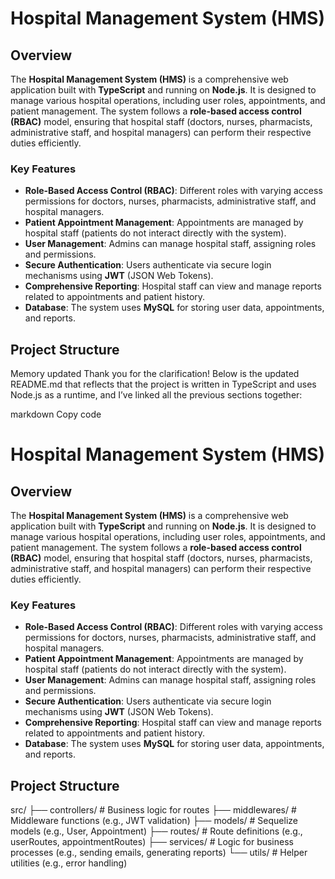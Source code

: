 # Hospital Management System (HMS)

## Overview
The **Hospital Management System (HMS)** is a comprehensive web application built with **TypeScript** and running on **Node.js**. It is designed to manage various hospital operations, including user roles, appointments, and patient management. The system follows a **role-based access control (RBAC)** model, ensuring that hospital staff (doctors, nurses, pharmacists, administrative staff, and hospital managers) can perform their respective duties efficiently.

### Key Features
- **Role-Based Access Control (RBAC)**: Different roles with varying access permissions for doctors, nurses, pharmacists, administrative staff, and hospital managers.
- **Patient Appointment Management**: Appointments are managed by hospital staff (patients do not interact directly with the system).
- **User Management**: Admins can manage hospital staff, assigning roles and permissions.
- **Secure Authentication**: Users authenticate via secure login mechanisms using **JWT** (JSON Web Tokens).
- **Comprehensive Reporting**: Hospital staff can view and manage reports related to appointments and patient history.
- **Database**: The system uses **MySQL** for storing user data, appointments, and reports.

## Project Structure

Memory updated
Thank you for the clarification! Below is the updated README.md that reflects that the project is written in TypeScript and uses Node.js as a runtime, and I’ve linked all the previous sections together:

markdown
Copy code
# Hospital Management System (HMS)

## Overview
The **Hospital Management System (HMS)** is a comprehensive web application built with **TypeScript** and running on **Node.js**. It is designed to manage various hospital operations, including user roles, appointments, and patient management. The system follows a **role-based access control (RBAC)** model, ensuring that hospital staff (doctors, nurses, pharmacists, administrative staff, and hospital managers) can perform their respective duties efficiently.

### Key Features
- **Role-Based Access Control (RBAC)**: Different roles with varying access permissions for doctors, nurses, pharmacists, administrative staff, and hospital managers.
- **Patient Appointment Management**: Appointments are managed by hospital staff (patients do not interact directly with the system).
- **User Management**: Admins can manage hospital staff, assigning roles and permissions.
- **Secure Authentication**: Users authenticate via secure login mechanisms using **JWT** (JSON Web Tokens).
- **Comprehensive Reporting**: Hospital staff can view and manage reports related to appointments and patient history.
- **Database**: The system uses **MySQL** for storing user data, appointments, and reports.

## Project Structure
src/ ├── controllers/ # Business logic for routes ├── middlewares/ # Middleware functions (e.g., JWT validation) ├── models/ # Sequelize models (e.g., User, Appointment) ├── routes/ # Route definitions (e.g., userRoutes, appointmentRoutes) ├── services/ # Logic for business processes (e.g., sending emails, generating reports) └── utils/ # Helper utilities (e.g., error handling)
